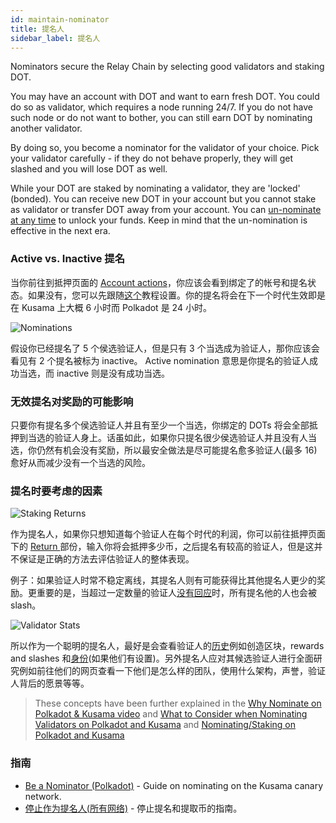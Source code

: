 ```yaml
---
id: maintain-nominator
title: 提名人
sidebar_label: 提名人
---
```


Nominators secure the Relay Chain by selecting good validators and staking DOT.

You may have an account with DOT and want to earn fresh DOT. You could do so as validator, which requires a node running 24/7. If you do not have such node or do not want to bother, you can still earn DOT by nominating another validator.

By doing so, you become a nominator for the validator of your choice. Pick your validator carefully - if they do not behave properly, they will get slashed and you will lose DOT as well.

While your DOT are staked by nominating a validator, they are 'locked' (bonded). You can receive new DOT in your account but you cannot stake as validator or transfer DOT away from your account. You can [un-nominate at any time](maintain-guides-how-to-unbond) to unlock your funds. Keep in mind that the un-nomination is effective in the next era.

### Active vs. Inactive 提名

当你前往到抵押页面的 [Account actions](https://polkadot.js.org/apps/#/staking/actions)，你应该会看到绑定了的帐号和提名状态。如果没有，您可以先跟随[这个](maintain-guides-how-to-nominate-kusama)教程设置。你的提名将会在下一个时代生效即是在 Kusama 上大概 6 小时而 Polkadot 是 24 小时。

![Nominations](/img/staking/polkadotjs-staking-account-actions.jpg)

假设你已经提名了 5 个侯选验证人，但是只有 3 个当选成为验证人，那你应该会看见有 2 个提名被标为 inactive。 Active nomination 意思是你提名的验证人成功当选，而 inactive 则是没有成功当选。

### 无效提名对奖励的可能影响

只要你有提名多个侯选验证人并且有至少一个当选，你绑定的 DOTs 将会全部抵押到当选的验证人身上。话虽如此，如果你只提名很少侯选验证人并且没有人当选，你仍然有机会没有奖励，所以最安全做法是尽可能提名愈多验证人(最多 16)愈好从而减少没有一个当选的风险。

### 提名时要考虑的因素

![Staking Returns](/img/staking/polkadotjs-staking-returns.jpg)

作为提名人，如果你只想知道每个验证人在每个时代的利润，你可以前往抵押页面下的 [ Return ](https://polkadot.js.org/apps/#/staking/returns)部份，输入你将会抵押多少币，之后提名有较高的验证人，但是这并不保证是正确的方法去评估验证人的整体表现。

例子：如果验证人时常不稳定离线，其提名人则有可能获得比其他提名人更少的奖励。更重要的是，当超过一定数量的验证人[没有回应](learn-staking#unresponsiveness)时，所有提名他的人也会被 slash。

![Validator Stats](/img/staking/polkadotjs-staking-validator-stats.jpg)

所以作为一个聪明的提名人，最好是会查看验证人的[历史](https://polkadot.js.org/apps/#/staking/query/CmD9vaMYoiKe7HiFnfkftwvhKbxN9bhyjcDrfFRGbifJEG8)例如创造区块，rewards and slashes 和[身份](learn-identity)(如果他们有设置)。另外提名人应对其候选验证人进行全面研究例如前往他们的网页查看一下他们是怎么样的团队，使用什么架构，声誉，验证人背后的愿景等等。

> These concepts have been further explained in the [Why Nominate on Polkadot & Kusama video](https://www.youtube.com/watch?v=weG_uzdSs1E&list=PLOyWqupZ-WGuAuS00rK-pebTMAOxW41W8&index=4) and [What to Consider when Nominating Validators on Polkadot and Kusama](https://www.youtube.com/watch?v=K-a4CgVchvU&list=PLOyWqupZ-WGuAuS00rK-pebTMAOxW41W8&index=9) and [Nominating/Staking on Polkadot and Kusama](https://www.youtube.com/watch?v=NYs9oWAbzbE&list=PLOyWqupZ-WGuAuS00rK-pebTMAOxW41W8&index=14)

### 指南

- [Be a Nominator (Polkadot)](maintain-guides-how-to-nominate-polkadot) - Guide on nominating on the Kusama canary network.
- [停止作为提名人(所有网络)](maintain-guides-how-to-unbond) - 停止提名和提取币的指南。
